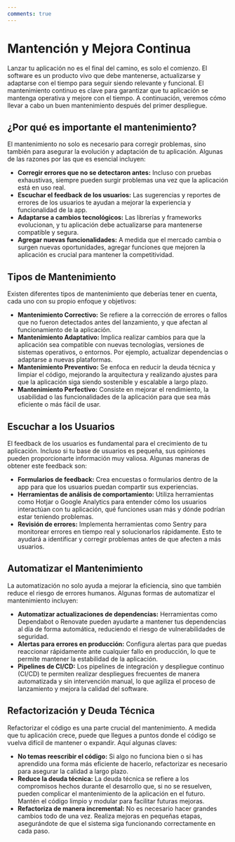 ```yaml
---
comments: true 
---
```

# Mantención y Mejora Continua

Lanzar tu aplicación no es el final del camino, es solo el comienzo. El software es un producto vivo que debe mantenerse, actualizarse y adaptarse con el tiempo para seguir siendo relevante y funcional. El mantenimiento continuo es clave para garantizar que tu aplicación se mantenga operativa y mejore con el tiempo. A continuación, veremos cómo llevar a cabo un buen mantenimiento después del primer despliegue.

## ¿Por qué es importante el mantenimiento?

El mantenimiento no solo es necesario para corregir problemas, sino también para asegurar la evolución y adaptación de tu aplicación. Algunas de las razones por las que es esencial incluyen:

* **Corregir errores que no se detectaron antes:** Incluso con pruebas exhaustivas, siempre pueden surgir problemas una vez que la aplicación está en uso real.
* **Escuchar el feedback de los usuarios:** Las sugerencias y reportes de errores de los usuarios te ayudan a mejorar la experiencia y funcionalidad de la app.
* **Adaptarse a cambios tecnológicos:** Las librerías y frameworks evolucionan, y tu aplicación debe actualizarse para mantenerse compatible y segura.
* **Agregar nuevas funcionalidades:** A medida que el mercado cambia o surgen nuevas oportunidades, agregar funciones que mejoren la aplicación es crucial para mantener la competitividad.

## Tipos de Mantenimiento

Existen diferentes tipos de mantenimiento que deberías tener en cuenta, cada uno con su propio enfoque y objetivos:

* **Mantenimiento Correctivo:** Se refiere a la corrección de errores o fallos que no fueron detectados antes del lanzamiento, y que afectan al funcionamiento de la aplicación.
* **Mantenimiento Adaptativo:** Implica realizar cambios para que la aplicación sea compatible con nuevas tecnologías, versiones de sistemas operativos, o entornos. Por ejemplo, actualizar dependencias o adaptarse a nuevas plataformas.
* **Mantenimiento Preventivo:** Se enfoca en reducir la deuda técnica y limpiar el código, mejorando la arquitectura y realizando ajustes para que la aplicación siga siendo sostenible y escalable a largo plazo.
* **Mantenimiento Perfectivo:** Consiste en mejorar el rendimiento, la usabilidad o las funcionalidades de la aplicación para que sea más eficiente o más fácil de usar.

## Escuchar a los Usuarios

El feedback de los usuarios es fundamental para el crecimiento de tu aplicación. Incluso si tu base de usuarios es pequeña, sus opiniones pueden proporcionarte información muy valiosa. Algunas maneras de obtener este feedback son:

* **Formularios de feedback:** Crea encuestas o formularios dentro de la app para que los usuarios puedan compartir sus experiencias.
* **Herramientas de análisis de comportamiento:** Utiliza herramientas como Hotjar o Google Analytics para entender cómo los usuarios interactúan con tu aplicación, qué funciones usan más y dónde podrían estar teniendo problemas.
* **Revisión de errores:** Implementa herramientas como Sentry para monitorear errores en tiempo real y solucionarlos rápidamente. Esto te ayudará a identificar y corregir problemas antes de que afecten a más usuarios.

## Automatizar el Mantenimiento

La automatización no solo ayuda a mejorar la eficiencia, sino que también reduce el riesgo de errores humanos. Algunas formas de automatizar el mantenimiento incluyen:

* **Automatizar actualizaciones de dependencias:** Herramientas como Dependabot o Renovate pueden ayudarte a mantener tus dependencias al día de forma automática, reduciendo el riesgo de vulnerabilidades de seguridad.
* **Alertas para errores en producción:** Configura alertas para que puedas reaccionar rápidamente ante cualquier fallo en producción, lo que te permite mantener la estabilidad de la aplicación.
* **Pipelines de CI/CD:** Los pipelines de integración y despliegue continuo (CI/CD) te permiten realizar despliegues frecuentes de manera automatizada y sin intervención manual, lo que agiliza el proceso de lanzamiento y mejora la calidad del software.

## Refactorización y Deuda Técnica

Refactorizar el código es una parte crucial del mantenimiento. A medida que tu aplicación crece, puede que llegues a puntos donde el código se vuelva difícil de mantener o expandir. Aquí algunas claves:

* **No temas reescribir el código:** Si algo no funciona bien o si has aprendido una forma más eficiente de hacerlo, refactorizar es necesario para asegurar la calidad a largo plazo.
* **Reduce la deuda técnica:** La deuda técnica se refiere a los compromisos hechos durante el desarrollo que, si no se resuelven, pueden complicar el mantenimiento de la aplicación en el futuro. Mantén el código limpio y modular para facilitar futuras mejoras.
* **Refactoriza de manera incremental:** No es necesario hacer grandes cambios todo de una vez. Realiza mejoras en pequeñas etapas, asegurándote de que el sistema siga funcionando correctamente en cada paso.
